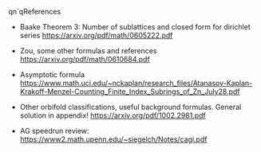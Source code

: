 qn`qReferences

- Baake Theorem 3: Number of sublattices and closed form for dirichlet series
<https://arxiv.org/pdf/math/0605222.pdf>

- Zou, some other formulas and references
<https://arxiv.org/pdf/math/0610684.pdf>

- Asymptotic formula
<https://www.math.uci.edu/~nckaplan/research_files/Atanasov-Kaplan-Krakoff-Menzel-Counting_Finite_Index_Subrings_of_Zn_July28.pdf>

- Other orbifold classifications, useful background formulas. General solution in appendix!
<https://arxiv.org/pdf/1002.2981.pdf>

- AG speedrun review: <https://www2.math.upenn.edu/~siegelch/Notes/cagi.pdf>